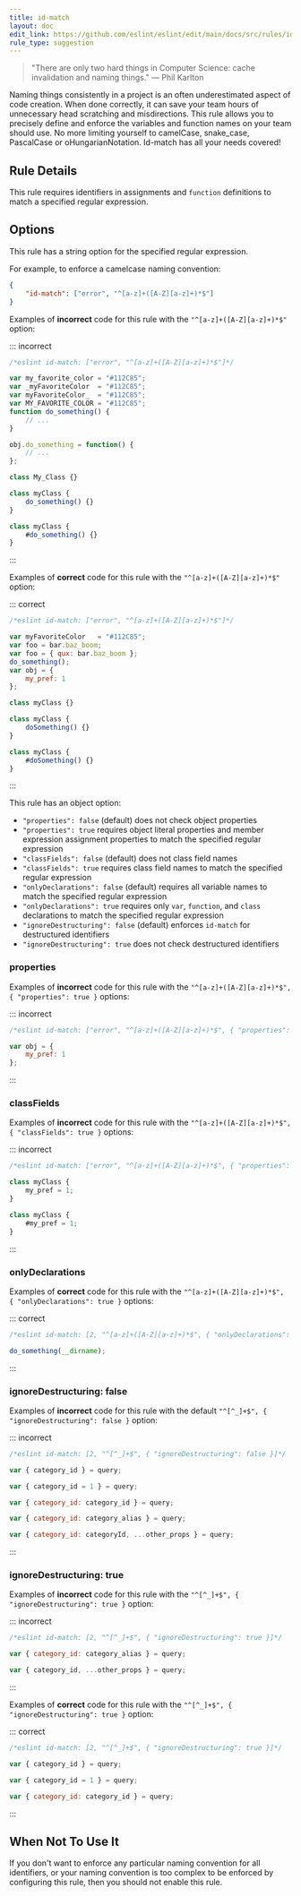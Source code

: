 ```yaml
---
title: id-match
layout: doc
edit_link: https://github.com/eslint/eslint/edit/main/docs/src/rules/id-match.md
rule_type: suggestion
---
```



> "There are only two hard things in Computer Science: cache invalidation and naming things." — Phil Karlton

Naming things consistently in a project is an often underestimated aspect of code creation.
When done correctly, it can save your team hours of unnecessary head scratching and misdirections.
This rule allows you to precisely define and enforce the variables and function names on your team should use.
No more limiting yourself to camelCase, snake_case, PascalCase or oHungarianNotation. Id-match has all your needs covered!

## Rule Details

This rule requires identifiers in assignments and `function` definitions to match a specified regular expression.

## Options

This rule has a string option for the specified regular expression.

For example, to enforce a camelcase naming convention:

```json
{
    "id-match": ["error", "^[a-z]+([A-Z][a-z]+)*$"]
}
```

Examples of **incorrect** code for this rule with the `"^[a-z]+([A-Z][a-z]+)*$"` option:

::: incorrect

```js
/*eslint id-match: ["error", "^[a-z]+([A-Z][a-z]+)*$"]*/

var my_favorite_color = "#112C85";
var _myFavoriteColor  = "#112C85";
var myFavoriteColor_  = "#112C85";
var MY_FAVORITE_COLOR = "#112C85";
function do_something() {
    // ...
}

obj.do_something = function() {
    // ...
};

class My_Class {}

class myClass {
    do_something() {}
}

class myClass {
    #do_something() {}
}
```

:::

Examples of **correct** code for this rule with the `"^[a-z]+([A-Z][a-z]+)*$"` option:

::: correct

```js
/*eslint id-match: ["error", "^[a-z]+([A-Z][a-z]+)*$"]*/

var myFavoriteColor   = "#112C85";
var foo = bar.baz_boom;
var foo = { qux: bar.baz_boom };
do_something();
var obj = {
    my_pref: 1
};

class myClass {}

class myClass {
    doSomething() {}
}

class myClass {
    #doSomething() {}
}
```

:::

This rule has an object option:

* `"properties": false` (default) does not check object properties
* `"properties": true` requires object literal properties and member expression assignment properties to match the specified regular expression
* `"classFields": false` (default) does not class field names
* `"classFields": true` requires class field names to match the specified regular expression
* `"onlyDeclarations": false` (default) requires all variable names to match the specified regular expression
* `"onlyDeclarations": true` requires only `var`, `function`, and `class` declarations to match the specified regular expression
* `"ignoreDestructuring": false` (default) enforces `id-match` for destructured identifiers
* `"ignoreDestructuring": true` does not check destructured identifiers

### properties

Examples of **incorrect** code for this rule with the `"^[a-z]+([A-Z][a-z]+)*$", { "properties": true }` options:

::: incorrect

```js
/*eslint id-match: ["error", "^[a-z]+([A-Z][a-z]+)*$", { "properties": true }]*/

var obj = {
    my_pref: 1
};
```

:::

### classFields

Examples of **incorrect** code for this rule with the `"^[a-z]+([A-Z][a-z]+)*$", { "classFields": true }` options:

::: incorrect

```js
/*eslint id-match: ["error", "^[a-z]+([A-Z][a-z]+)*$", { "properties": true }]*/

class myClass {
    my_pref = 1;
}

class myClass {
    #my_pref = 1;
}
```

:::

### onlyDeclarations

Examples of **correct** code for this rule with the `"^[a-z]+([A-Z][a-z]+)*$", { "onlyDeclarations": true }` options:

::: correct

```js
/*eslint id-match: [2, "^[a-z]+([A-Z][a-z]+)*$", { "onlyDeclarations": true }]*/

do_something(__dirname);
```

:::

### ignoreDestructuring: false

Examples of **incorrect** code for this rule with the default `"^[^_]+$", { "ignoreDestructuring": false }` option:

::: incorrect

```js
/*eslint id-match: [2, "^[^_]+$", { "ignoreDestructuring": false }]*/

var { category_id } = query;

var { category_id = 1 } = query;

var { category_id: category_id } = query;

var { category_id: category_alias } = query;

var { category_id: categoryId, ...other_props } = query;
```

:::

### ignoreDestructuring: true

Examples of **incorrect** code for this rule with the `"^[^_]+$", { "ignoreDestructuring": true }` option:

::: incorrect

```js
/*eslint id-match: [2, "^[^_]+$", { "ignoreDestructuring": true }]*/

var { category_id: category_alias } = query;

var { category_id, ...other_props } = query;
```

:::

Examples of **correct** code for this rule with the `"^[^_]+$", { "ignoreDestructuring": true }` option:

::: correct

```js
/*eslint id-match: [2, "^[^_]+$", { "ignoreDestructuring": true }]*/

var { category_id } = query;

var { category_id = 1 } = query;

var { category_id: category_id } = query;
```

:::

## When Not To Use It

If you don't want to enforce any particular naming convention for all identifiers, or your naming convention is too complex to be enforced by configuring this rule, then you should not enable this rule.
